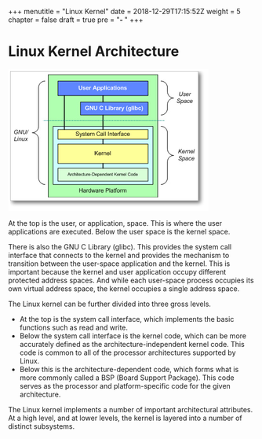 +++
menutitle = "Linux Kernel"
date =  2018-12-29T17:15:52Z
weight = 5
chapter = false
draft = true
pre = "<b>- </b>"
+++


# Linux Kernel Architecture

![Kernel](kernel-architecture.png)

At the top is the user, or application, space. This is where the user applications are executed.
Below the user space is the kernel space.

There is also the GNU C Library (glibc). This provides the system call interface that connects to the kernel and provides the mechanism to transition between the user-space application and the kernel. This is important because the kernel and user application occupy different protected address spaces. And while each user-space process occupies its own virtual address space, the kernel occupies a single address space.

The Linux kernel can be further divided into three gross levels.

* At the top is the system call interface, which implements the basic functions such as read and write.
* Below the system call interface is the kernel code, which can be more accurately defined as the architecture-independent kernel code. This code is common to all of the processor architectures supported by Linux.
* Below this is the architecture-dependent code, which forms what is more commonly called a BSP (Board Support Package). This code serves as the processor and platform-specific code for the given architecture.

The Linux kernel implements a number of important architectural attributes. At a high level, and at lower levels, the kernel is layered into a number of distinct subsystems.
